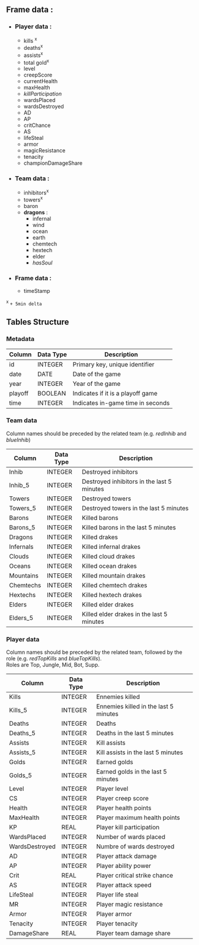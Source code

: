 ## Frame data :
- ### Player data :
  - kills <sup>x</sup>
  - deaths<sup>x</sup>
  - assists<sup>x</sup>
  - total gold<sup>x</sup>
  - level
  - creepScore
  - currentHealth
  - maxHealth
  - *killParticipation*
  - wardsPlaced
  - wardsDestroyed
  - AD
  - AP
  - critChance
  - AS
  - lifeSteal
  - armor
  - magicResistance
  - tenacity
  - championDamageShare
- ### Team data :
  - inhibitors<sup>x</sup>
  - towers<sup>x</sup>
  - baron
  * **dragons** :
    * infernal
    * wind
    * ocean
    * earth
    * chemtech
    * hextech
    * elder
    * *hasSoul*
- ### Frame data :
  - timeStamp

<sup>x</sup> `+ 5min delta`


## Tables Structure
### Metadata

| Column  | Data Type | Description                       |
|---------|-----------|-----------------------------------|
| id      | INTEGER   | Primary key, unique identifier    |
| date    | DATE      | Date of the game                  |
| year    | INTEGER   | Year of the game                  |
| playoff | BOOLEAN   | Indicates if it is a playoff game |
| time    | INTEGER   | Indicates in-game time in seconds |

### Team data
Column names should be preceded by the related team (e.g. *redInhib* and *blueInhib*) 

| Column    | Data Type | Description                                |
|-----------|-----------|--------------------------------------------|
| Inhib     | INTEGER   | Destroyed inhibitors                       |
| Inhib_5   | INTEGER   | Destroyed inhibitors in the last 5 minutes |
| Towers    | INTEGER   | Destroyed towers                           |
| Towers_5  | INTEGER   | Destroyed towers in the last 5 minutes     |
| Barons    | INTEGER   | Killed barons                              |
| Barons_5  | INTEGER   | Killed barons in the last 5 minutes        |
| Dragons   | INTEGER   | Killed drakes                              |
| Infernals | INTEGER   | Killed infernal drakes                     |
| Clouds    | INTEGER   | Killed cloud drakes                        |
| Oceans    | INTEGER   | Killed ocean drakes                        |
| Mountains | INTEGER   | Killed mountain drakes                     |
| Chemtechs | INTEGER   | Killed chemtech drakes                     |
| Hextechs  | INTEGER   | Killed hextech drakes                      |
| Elders    | INTEGER   | Killed elder drakes                        |
| Elders_5  | INTEGER   | Killed elder drakes  in the last 5 minutes |

### Player data
Column names should be preceded by the related team, followed by the role (e.g. *redTopKills* and *blueTopKills*).\
Roles are Top, Jungle, Mid, Bot, Supp.

| Column         | Data Type | Description                           |
|----------------|-----------|---------------------------------------|
| Kills          | INTEGER   | Ennemies killed                       |
| Kills_5        | INTEGER   | Ennemies killed in the last 5 minutes |
| Deaths         | INTEGER   | Deaths                                |
| Deaths_5       | INTEGER   | Deaths in the last 5 minutes          |
| Assists        | INTEGER   | Kill assists                          |
| Assists_5      | INTEGER   | Kill assists in the last 5 minutes    |
| Golds          | INTEGER   | Earned golds                          |
| Golds_5        | INTEGER   | Earned golds in the last 5 minutes    |
| Level          | INTEGER   | Player level                          |
| CS             | INTEGER   | Player creep score                    |
| Health         | INTEGER   | Player health points                  |
| MaxHealth      | INTEGER   | Player maximum health points          |
| KP             | REAL      | Player kill participation             |
| WardsPlaced    | INTEGER   | Number of wards placed                |
| WardsDestroyed | INTEGER   | Numbre of wards destroyed             |
| AD             | INTEGER   | Player attack damage                  |
| AP             | INTEGER   | Player ability power                  |
| Crit           | REAL      | Player critical strike chance         |
| AS             | INTEGER   | Player attack speed                   |
| LifeSteal      | INTEGER   | Player life steal                     |
| MR             | INTEGER   | Player magic resistance               |
| Armor          | INTEGER   | Player armor                          |
| Tenacity       | INTEGER   | Player tenacity                       |
| DamageShare    | REAL      | Player team damage share              |
